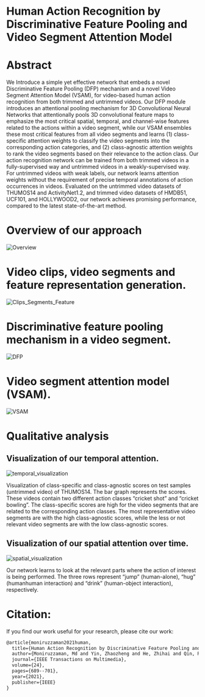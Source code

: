 # Human Action Recognition by Discriminative Feature Pooling and Video Segment Attention Model
# Abstract
We Introduce a simple yet effective network that embeds a novel Discriminative Feature Pooling (DFP) mechanism and a novel Video Segment Attention Model (VSAM), for video-based human action recognition from both trimmed and untrimmed videos. Our DFP module introduces an attentional pooling mechanism for 3D Convolutional Neural Networks that attentionally pools 3D convolutional feature maps to emphasize the most critical spatial, temporal, and channel-wise features related to the actions within a video segment, while our VSAM ensembles these most critical features from all video segments and learns (1) class-specific attention weights to classify the video segments into the corresponding action categories, and (2) class-agnostic attention weights to rank the video segments based on their relevance to the action class. Our action recognition network can be trained from both trimmed videos in a fully-supervised way and untrimmed videos in a weakly-supervised way. For untrimmed videos with weak labels, our network learns attention weights without the requirement of precise temporal annotations of action occurrences in videos. Evaluated on the untrimmed video datasets of THUMOS14 and ActivityNet1.2, and trimmed video datasets of HMDB51, UCF101, and HOLLYWOOD2, our network achieves promising performance, compared to the latest state-of-the-art method.
# Overview of our approach
![Overview](https://user-images.githubusercontent.com/59179258/214441791-1b79abbc-dea2-45e0-992a-24031cf31370.png)

# Video clips, video segments and feature representation generation.
![Clips_Segments_Feature](https://user-images.githubusercontent.com/59179258/214441821-1837b0ce-d8f5-47f0-8f01-6216a7f9e9e4.png)

# Discriminative feature pooling mechanism in a video segment.
![DFP](https://user-images.githubusercontent.com/59179258/214441852-eb063b58-0acf-4440-8730-a2681f6e3c4c.png)

# Video segment attention model (VSAM).
![VSAM](https://user-images.githubusercontent.com/59179258/214441868-0e6b129a-c0c3-4fc9-9518-8b55daa4a504.png)

# Qualitative analysis

## Visualization of our temporal attention.

![temporal_visualization](https://user-images.githubusercontent.com/59179258/214442730-8d1033d2-e182-473d-9661-885efbddfc3a.png)

Visualization of class-specific and class-agnostic scores on test samples (untrimmed video) of THUMOS14. The bar graph represents the scores.
These videos contain two different action classes “cricket shot” and “cricket bowling”. The class-specific scores are high for the video segments that are
related to the corresponding action classes. The most representative video segments are with the high class-agnostic scores, while the less or not relevant video segments are with the low class-agnostic scores.

## Visualization of our spatial attention over time.

![spatial_visualization](https://user-images.githubusercontent.com/59179258/214442746-7226c1d9-ef52-4bbc-addf-bdb0454fc435.png)

Our network learns to look at the relevant parts where the action of interest is being performed. The three rows represent “jump” (human-alone), “hug” (humanhuman interaction) and “drink” (human-object interaction), respectively.

# Citation:
If you find our work useful for your research, please cite our work:

```latex
@article{moniruzzaman2021human,
  title={Human Action Recognition by Discriminative Feature Pooling and Video Segment Attention Model},
  author={Moniruzzaman, Md and Yin, Zhaozheng and He, Zhihai and Qin, Ruwen and Leu, Ming C},
  journal={IEEE Transactions on Multimedia},
  volume={24},
  pages={689--701},
  year={2021},
  publisher={IEEE}
}
```


